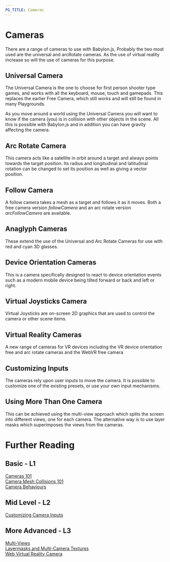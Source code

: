 ```yaml
---
PG_TITLE: Cameras
---
```

# Cameras

There are a range of cameras to use with Babylon.js, Probably the two most used are the universal and arcRotate cameras. As the use of virtual reality increase so will the use of cameras for this purpose.

## Universal Camera

The Universal Camera is the one to choose for first person shooter type games, and works with all the keyboard, mouse, touch and gamepads. This replaces the earlier Free Camera, which still works and will still be found in many Playgrounds.

As you move around a world using the Universal Camera you will want to know if the camera (you) is in collision with other objects in the scene. All this is possible with Babylon.js and in addition you can have gravity affecting the camera. 

## Arc Rotate Camera

 This camera acts like a satellite in orbit around a target and always points towards the target position. Its radius and longitudinal and latitudinal rotation can be changed to set its position as well as giving a vector position.

## Follow Camera

A follow camera takes a mesh as a target and follows it as it moves. Both a free camera version _followCamera_ and an arc rotate version _arcFollowCamera_ are available.

## Anaglyph Cameras

These extend the use of the Universal and Arc Rotate Cameras for use with red and cyan 3D glasses. 

## Device Orientation Cameras

This is a camera specifically designed to react to device orientation events such as a modern mobile device being tilted forward or back and left or right. 

## Virtual Joysticks Camera

Virtual Joysticks are on-screen 2D graphics that are used to control the camera or other scene items. 

## Virtual Reality Cameras

A new range of cameras for VR devices including the VR device orientation free and arc rotate cameras and the WebVR free camera

## Customizing Inputs

The cameras rely upon user inputs to move the camera. It is possible to customize one of the existing presets, or use your own input mechanisms. 

## Using More Than One Camera

This can be achieved using the multi-view approach which splits the screen into different views, one for each camera. The alternative way is to use layer masks which superimposes the views from the cameras.

# Further Reading

## Basic - L1
[Cameras 101](/babylon101/Cameras)  
[Camera Mesh Collisions 101](/babylon101/Cameras,_Mesh_Collisions_and_Gravity)  
[Camera Behaviours](/how_to/Camera_Behaviors)

## Mid Level - L2
[Customizing Camera Inputs](/how_to/Customizing_Camera_Inputs) 

## More Advanced - L3    
[Multi-Views](/how_to/How_to_use_Multi-Views)  
[Layermasks and Multi-Camera Textures](/how_to/Layermasks_and_Multi-Cam_Textures)  
[Web Virtual Reality Camera](/how_to/WebVR_Camera) 

